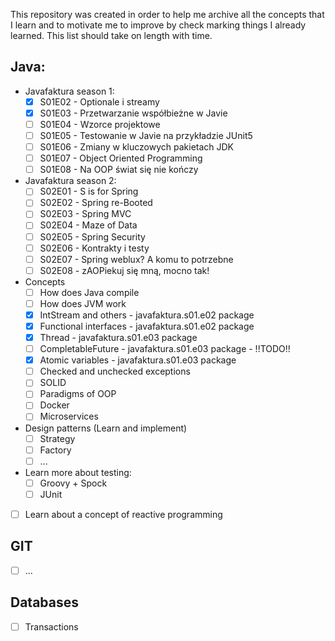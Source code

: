 This repository was created in order to help me archive all the concepts that 
I learn and to motivate me to improve by check marking things I already learned.
This list should take on length with time.

Java:
- 

- Javafaktura season 1:
    - [x] S01E02 - Optionale i streamy
    - [x] S01E03 - Przetwarzanie współbieżne w Javie
    - [ ] S01E04 - Wzorce projektowe
    - [ ] S01E05 - Testowanie w Javie na przykładzie JUnit5
    - [ ] S01E06 - Zmiany w kluczowych pakietach JDK
    - [ ] S01E07 - Object Oriented Programming
    - [ ] S01E08 - Na OOP świat się nie kończy
    
- Javafaktura season 2:
    - [ ] S02E01 - S is for Spring
    - [ ] S02E02 - Spring re-Booted
    - [ ] S02E03 - Spring MVC
    - [ ] S02E04 - Maze of Data
    - [ ] S02E05 - Spring Security
    - [ ] S02E06 - Kontrakty i testy
    - [ ] S02E07 - Spring weblux? A komu to potrzebne
    - [ ] S02E08 - zAOPiekuj się mną, mocno tak!
    
- Concepts
    - [ ] How does Java compile
    - [ ] How does JVM work
    - [x] IntStream and others - javafaktura.s01.e02 package
    - [x] Functional interfaces - javafaktura.s01.e02 package
    - [x] Thread - javafaktura.s01.e03 package
    - [ ] CompletableFuture - javafaktura.s01.e03 package - !!TODO!!
    - [x] Atomic variables - javafaktura.s01.e03 package
    - [ ] Checked and unchecked exceptions
    - [ ] SOLID
    - [ ] Paradigms of OOP
    - [ ] Docker
    - [ ] Microservices

- Design patterns (Learn and implement)
    - [ ] Strategy
    - [ ] Factory
    - [ ] ...
    
- Learn more about testing:
    - [ ] Groovy + Spock
    - [ ] JUnit
    
- [ ] Learn about a concept of reactive programming
    
GIT
- 
- [ ] ...


Databases
-
- [ ] Transactions
    
